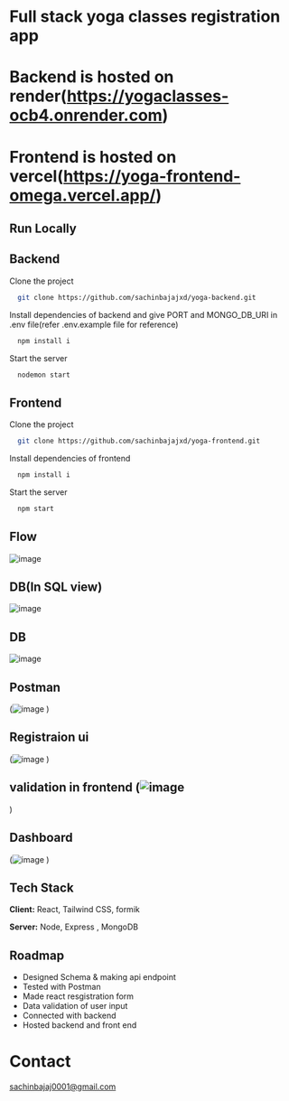 # Full stack yoga classes registration app

# Backend is hosted on render(https://yogaclasses-ocb4.onrender.com)
# Frontend is hosted on vercel(https://yoga-frontend-omega.vercel.app/)


## Run Locally

## Backend

Clone the project

```bash
  git clone https://github.com/sachinbajajxd/yoga-backend.git
```

Install dependencies of backend and give PORT and MONGO_DB_URI in .env file(refer .env.example file for reference)

```bash
  npm install i
```

Start the server

```bash
  nodemon start
```
## Frontend

Clone the project

```bash
  git clone https://github.com/sachinbajajxd/yoga-frontend.git
```

Install dependencies of frontend

```bash
  npm install i
```

Start the server

```bash
  npm start
```

## Flow

![image](https://github.com/sachinbajajxd/yoga-backend/assets/112001510/d797596b-72aa-4c6c-b0aa-082925edbc40)


## DB(In SQL view)

![image](https://github.com/sachinbajajxd/yoga-backend/assets/112001510/704e8be6-23b6-4337-be69-e13033c1d7ca)

## DB

![image](https://github.com/sachinbajajxd/yoga-backend/assets/112001510/b7d9c9d9-1a40-4be8-81ca-0c0cf1867cd0)




## Postman
(![image](https://github.com/sachinbajajxd/yoga-backend/assets/112001510/f4e6a777-aac7-49c1-85cb-b9488edbc962)
)

## Registraion ui 
(![image](https://github.com/sachinbajajxd/yoga-backend/assets/112001510/5f55feea-6192-4f9a-88c2-487b95947f04)
)

## validation in frontend (![image](https://github.com/sachinbajajxd/yoga-backend/assets/112001510/fdf21cd6-9267-4f83-8b34-cadc15a6edc5)
)

## Dashboard
(![image](https://github.com/sachinbajajxd/yoga-backend/assets/112001510/3e4e2019-de20-4ab2-a32a-6933c0513fdd)
)


## Tech Stack

**Client:** React, Tailwind CSS, formik

**Server:** Node, Express , MongoDB 

## Roadmap

- Designed Schema & making api endpoint
- Tested with Postman
- Made react resgistration form 
- Data validation of user input
- Connected with backend 
- Hosted backend and front end

# Contact
sachinbajaj0001@gmail.com
